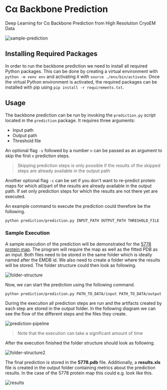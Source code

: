 # Cα Backbone Prediction
Deep Learning for Cα Backbone Prediction from High Resolution CryoEM Data

<img src="https://i.ibb.co/pQbMPrW/sample-prediction.png" alt="sample-prediction" border="0">

## Installing Required Packages
In order to run the backbone prediction we need to install all required Python packages.
This can be done by creating a virtual environment with `python -m venv env` and activating it with `source ./env/bin/activate`. Once the virtual Python environment is activated, the required packages can be installed with pip using `pip install -r requirements.txt`.

## Usage
The backbone prediction can be run by invoking the `prediction.py` script located in the `prediction` package. It requires three arguments:

* Input path
* Output path
* Threshold file

An optional flag `-s` followed by a number `n` can be passed as an argument to skip the first `n` prediction steps.
> Skipping prediction steps is only possible if the results of the skipped steps are already available in the output path

Another optional flag `-c` can be set if you don't want to re-predict protein maps for which all/part of the results are already available in the output path. If set only prediction steps for which the results are not there yet are executed.

An example command to execute the prediction could therefore be the following.

`python prediction/prediction.py INPUT_PATH OUTPUT_PATH THRESHOLD_FILE`

### Sample Execution
A sample execution of the prediction will be demonstrated for the [5778 protein map](https://www.emdataresource.org/EMD-5778). The program will require the map as well as the fitted PDB as an input. Both files need to be stored in the same folder which is ideally named after the EMDB id. We also need to create a folder where the results will be stored. The folder structure could then look as following.

<img src="https://i.ibb.co/V9f3tJ4/folder-structure.png" alt="folder-structure" border="0">

Now, we can start the prediction using the following command.

`python prediction/prediction.py PATH_TO_DATA/input PATH_TO_DATA/output`

During the execution all prediction steps are run and the artifacts created by each step are stored in the output folder. In the following diagram we can see the flow of the different steps and the files they create.

<img src="https://i.ibb.co/w0DWq2M/prediction-pipeline.png" alt="prediction-pipeline" border="0">

> Note that the execution can take a significant amount of time

After the execution finished the folder structure should look as following.

<img src="https://i.ibb.co/nfRRgjH/folder-structure2.png" alt="folder-structure2" border="0">

The final prediction is stored in the **5778.pdb** file. Additionally, a **results.xls** file is created in the output folder containing metrics about the prediction results. In the case of the 5778 protein map this could e.g. look like this.

<img src="https://i.ibb.co/37HCVtm/results.png" alt="results" border="0">
